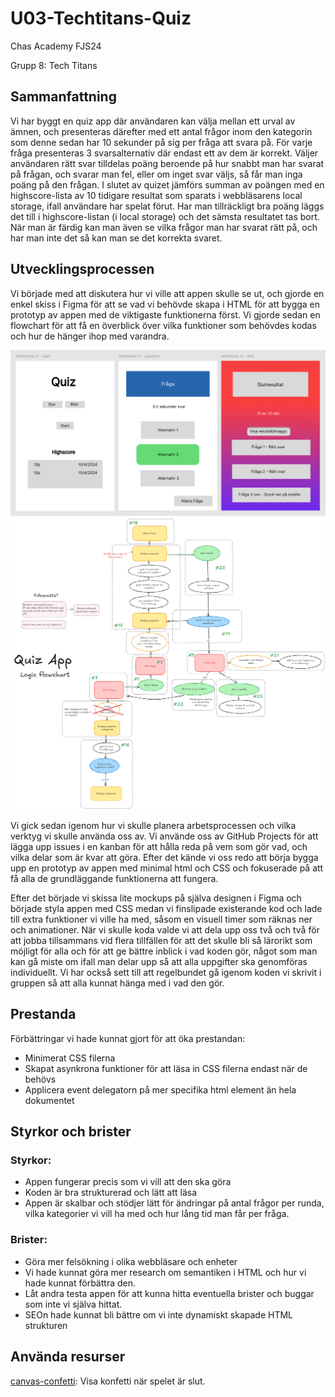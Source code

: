 # U03-Techtitans-Quiz

Chas Academy FJS24

Grupp 8: Tech Titans

## Sammanfattning
Vi har byggt en quiz app där användaren kan välja mellan ett urval av ämnen, och presenteras därefter med ett antal frågor inom den kategorin som denne sedan har 10 sekunder på sig per fråga att svara på. För varje fråga presenteras 3 svarsalternativ där endast ett av dem är korrekt. Väljer användaren rätt svar tilldelas poäng beroende på hur snabbt man har svarat på frågan, och svarar man fel, eller om inget svar väljs, så får man inga poäng på den frågan. I slutet av quizet jämförs summan av poängen med en highscore-lista av 10 tidigare resultat som sparats i webbläsarens local storage, ifall användare har spelat förut. Har man tillräckligt bra poäng läggs det till i highscore-listan (i local storage) och det sämsta resultatet tas bort. När man är färdig kan man även se vilka frågor man har svarat rätt på, och har man inte det så kan man se det korrekta svaret.

## Utvecklingsprocessen
Vi började med att diskutera hur vi ville att appen skulle se ut, och gjorde en enkel skiss i Figma för att se vad vi behövde skapa i HTML för att bygga en prototyp av appen med de viktigaste funktionerna först. Vi gjorde sedan en flowchart för att få en överblick över vilka funktioner som behövdes kodas och hur de hänger ihop med varandra.

![Mockup av mobilvyn för våran quiz app](mockup.png)
![Flowchart över logiken i vår app](flowchart.png)

Vi gick sedan igenom hur vi skulle planera arbetsprocessen och vilka verktyg vi skulle använda oss av. Vi använde oss av GitHub Projects för att lägga upp issues i en kanban för att hålla reda på vem som gör vad, och vilka delar som är kvar att göra. Efter det kände vi oss redo att börja bygga upp en prototyp av appen med minimal html och CSS och fokuserade på att få alla de grundläggande funktionerna att fungera.

Efter det började vi skissa lite mockups på själva designen i Figma och började styla appen med CSS medan vi finslipade existerande kod och lade till extra funktioner vi ville ha med, såsom en visuell timer som räknas ner och animationer.
När vi skulle koda valde vi att dela upp oss två och två för att jobba tillsammans vid flera tillfällen för att det skulle bli så lärorikt som möjligt för alla och för att ge bättre inblick i vad koden gör, något som man kan gå miste om ifall man delar upp så att alla uppgifter ska genomföras individuellt. Vi har också sett till att regelbundet gå igenom koden vi skrivit i gruppen så att alla kunnat hänga med i vad den gör.

## Prestanda
Förbättringar vi hade kunnat gjort för att öka prestandan:
- Minimerat CSS filerna
- Skapat asynkrona funktioner för att läsa in CSS filerna endast när de behövs
- Applicera event delegatorn på mer specifika html element än hela dokumentet

## Styrkor och brister
### Styrkor:
- Appen fungerar precis som vi vill att den ska göra
- Koden är bra strukturerad och lätt att läsa
- Appen är skalbar och stödjer lätt för ändringar på antal frågor per runda, vilka kategorier vi vill ha med och hur lång tid man får per fråga.

### Brister:
- Göra mer felsökning i olika webbläsare och enheter
- Vi hade kunnat göra mer research om semantiken i HTML och hur vi hade kunnat förbättra den.
- Låt andra testa appen för att kunna hitta eventuella brister och buggar som inte vi själva hittat.
- SEOn hade kunnat bli bättre om vi inte dynamiskt skapade HTML strukturen


## Använda resurser
[canvas-confetti](https://github.com/catdad/canvas-confetti): Visa konfetti när spelet är slut.
